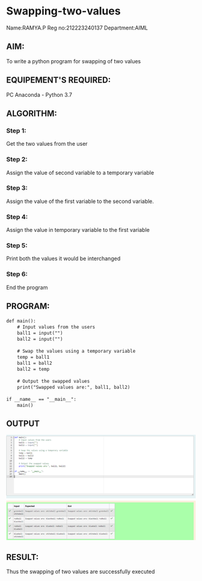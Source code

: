 # Swapping-two-values
Name:RAMYA.P
Reg no:212223240137
Department:AIML

## AIM:
To write a python program for swapping of two values
## EQUIPEMENT'S REQUIRED: 
PC
Anaconda - Python 3.7
## ALGORITHM: 
### Step 1:
Get the two values from the user
### Step 2: 
Assign the value of second variable to a temporary variable 
### Step 3: 
Assign the value of the first variable to the second variable.
### Step 4:  
Assign the value in temporary variable to the first variable
### Step 5: 
Print both the values it would be interchanged
### Step 6: 
End the program
## PROGRAM:
```
def main():
    # Input values from the users
    ball1 = input("")
    ball2 = input("")

    # Swap the values using a temporary variable
    temp = ball1
    ball1 = ball2
    ball2 = temp

    # Output the swapped values
    print("Swapped values are:", ball1, ball2)

if __name__ == "__main__":
    main()
```
## OUTPUT
![output](/swap.png)
## RESULT:
Thus the swapping of two values are successfully executed



